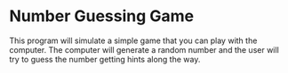 # Number Guessing Game
This program will simulate a simple game that you can play with the computer. The computer will generate a random number and the user will try to guess the number getting hints along the way.

